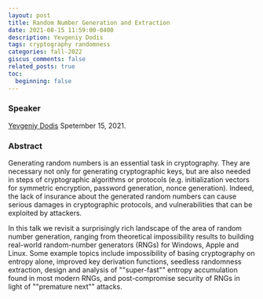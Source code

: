 ```yaml
---
layout: post
title: Random Number Generation and Extraction
date: 2021-08-15 11:59:00-0400
description: Yevgeniy Dodis 
tags: cryptography randomness
categories: fall-2022
giscus_comments: false
related_posts: true
toc:
  beginning: false
---
```


### Speaker 

[Yevgeniy Dodis](https://cs.nyu.edu/~dodis/)
Spetember 15, 2021. 


### Abstract

Generating random numbers is an essential task in cryptography. They are necessary not only for generating cryptographic keys, but are also needed in steps of cryptographic algorithms or protocols (e.g. initialization vectors for symmetric encryption, password generation, nonce generation). Indeed, the lack of insurance about the generated random numbers can cause serious damages in cryptographic protocols, and vulnerabilities that can be exploited by attackers.

 

In this talk we revisit a surprisingly rich landscape of the area of random number generation, ranging from theoretical impossibility results to building real-world random-number generators (RNGs) for Windows, Apple and Linux. Some example topics include impossibility of basing cryptography on entropy alone, improved key derivation functions, seedless randomness extraction, design and analysis of ""super-fast"" entropy accumulation found in most modern RNGs, and post-compromise security of RNGs in light of ""premature next"" attacks. 
